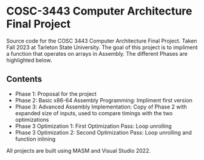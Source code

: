 # COSC-3443 Computer Architecture Final Project
Source code for the COSC 3443 Computer Architecture Final Project. Taken Fall 2023 at Tarleton State University. The goal of this project is to impliment a function that operates on arrays in Assembly. The different Phases are highlighted below.

## Contents

- Phase 1: Proposal for the project
- Phase 2: Basic x86-64 Assembly Programming: Impliment first version
- Phase 3: Advanced Assembly Implementation: Copy of Phase 2 with expanded size of inputs, used to compare timings with the two optimizations
- Phase 3 Optimization 1: First Optimization Pass: Loop unrolling
- Phase 3 Optimization 2: Second Optimization Pass: Loop unrolling and function inlining

All projects are built using MASM and Visual Studio 2022.
